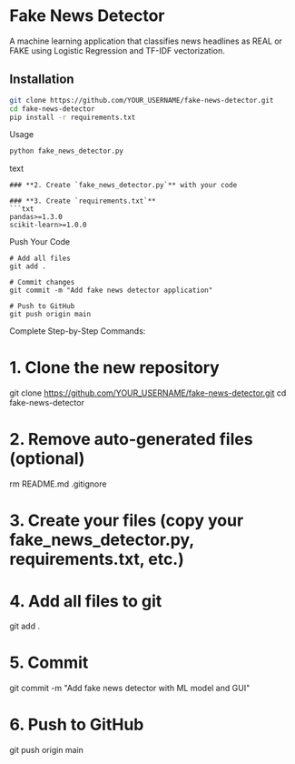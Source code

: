 # Fake News Detector

A machine learning application that classifies news headlines as REAL or FAKE using Logistic Regression and TF-IDF vectorization.

## Installation

```bash
git clone https://github.com/YOUR_USERNAME/fake-news-detector.git
cd fake-news-detector
pip install -r requirements.txt
```
Usage
```bash
python fake_news_detector.py
```
text
```
### **2. Create `fake_news_detector.py`** with your code

### **3. Create `requirements.txt`**
```txt
pandas>=1.3.0
scikit-learn>=1.0.0
```
Push Your Code
```
# Add all files
git add .

# Commit changes
git commit -m "Add fake news detector application"

# Push to GitHub
git push origin main
```
Complete Step-by-Step Commands:
# 1. Clone the new repository
git clone https://github.com/YOUR_USERNAME/fake-news-detector.git
cd fake-news-detector

# 2. Remove auto-generated files (optional)
rm README.md .gitignore

# 3. Create your files (copy your fake_news_detector.py, requirements.txt, etc.)

# 4. Add all files to git
git add .

# 5. Commit
git commit -m "Add fake news detector with ML model and GUI"

# 6. Push to GitHub
git push origin main
```
